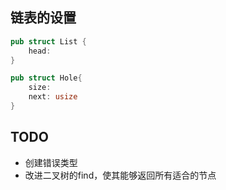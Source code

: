 ## 链表的设置
```Rust
pub struct List {
    head: 
}

pub struct Hole{
    size: 
    next: usize
}
```

## TODO

- 创建错误类型
- 改进二叉树的find，使其能够返回所有适合的节点
